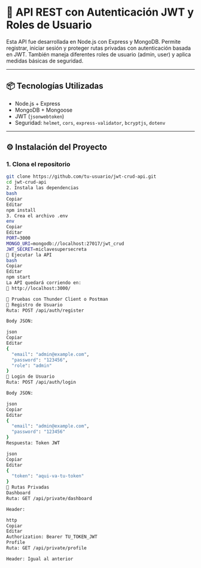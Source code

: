 # 🔐 API REST con Autenticación JWT y Roles de Usuario

Esta API fue desarrollada en Node.js con Express y MongoDB. Permite registrar, iniciar sesión y proteger rutas privadas con autenticación basada en JWT. También maneja diferentes roles de usuario (admin, user) y aplica medidas básicas de seguridad.

---

## 📦 Tecnologías Utilizadas

- Node.js + Express
- MongoDB + Mongoose
- JWT (`jsonwebtoken`)
- Seguridad: `helmet`, `cors`, `express-validator`, `bcryptjs`, `dotenv`

---

## ⚙️ Instalación del Proyecto

### 1. Clona el repositorio

```bash
git clone https://github.com/tu-usuario/jwt-crud-api.git
cd jwt-crud-api
2. Instala las dependencias
bash
Copiar
Editar
npm install
3. Crea el archivo .env
env
Copiar
Editar
PORT=3000
MONGO_URI=mongodb://localhost:27017/jwt_crud
JWT_SECRET=miclavesupersecreta
🚀 Ejecutar la API
bash
Copiar
Editar
npm start
La API quedará corriendo en:
📍 http://localhost:3000/

🧪 Pruebas con Thunder Client o Postman
🔸 Registro de Usuario
Ruta: POST /api/auth/register

Body JSON:

json
Copiar
Editar
{
  "email": "admin@example.com",
  "password": "123456",
  "role": "admin"
}
🔸 Login de Usuario
Ruta: POST /api/auth/login

Body JSON:

json
Copiar
Editar
{
  "email": "admin@example.com",
  "password": "123456"
}
Respuesta: Token JWT

json
Copiar
Editar
{
  "token": "aqui-va-tu-token"
}
🔐 Rutas Privadas
Dashboard
Ruta: GET /api/private/dashboard

Header:

http
Copiar
Editar
Authorization: Bearer TU_TOKEN_JWT
Profile
Ruta: GET /api/private/profile

Header: Igual al anterior
